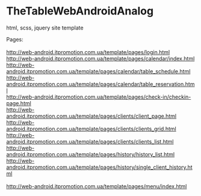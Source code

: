 # TheTableWebAndroidAnalog
html, scss, jquery site template<br/>

Pages:<br/>
<br/>
http://web-android.itpromotion.com.ua/template/pages/login.html<br/>
http://web-android.itpromotion.com.ua/template/pages/calendar/index.html<br/>
http://web-android.itpromotion.com.ua/template/pages/calendar/table_schedule.html<br/>
http://web-android.itpromotion.com.ua/template/pages/calendar/table_reservation.html<br/>
http://web-android.itpromotion.com.ua/template/pages/check-in/checkin-page.html<br/>
http://web-android.itpromotion.com.ua/template/pages/clients/client_page.html<br/>
http://web-android.itpromotion.com.ua/template/pages/clients/clients_grid.html<br/>
http://web-android.itpromotion.com.ua/template/pages/clients/clients_list.html<br/>
http://web-android.itpromotion.com.ua/template/pages/history/history_list.html<br/>
http://web-android.itpromotion.com.ua/template/pages/history/single_client_history.html<br/>  
http://web-android.itpromotion.com.ua/template/pages/menu/index.html<br/>
